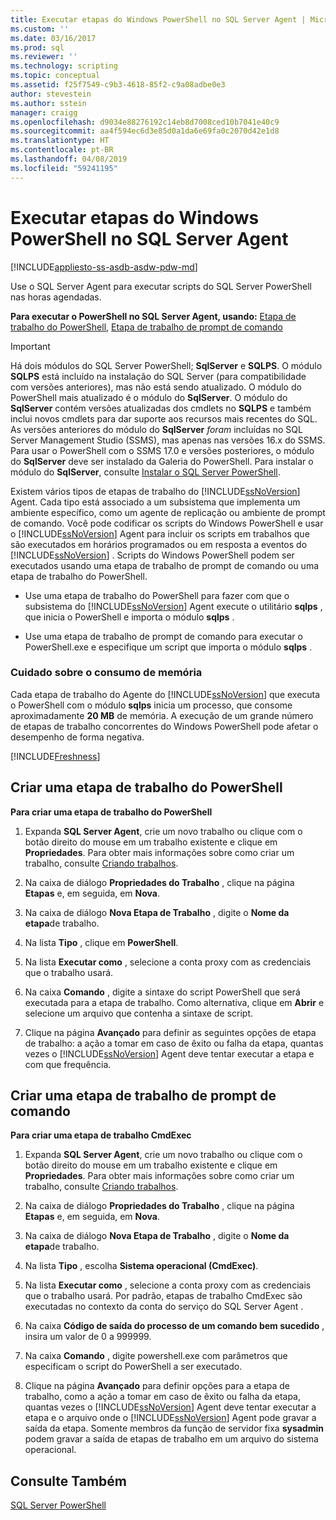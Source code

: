 ```yaml
---
title: Executar etapas do Windows PowerShell no SQL Server Agent | Microsoft Docs
ms.custom: ''
ms.date: 03/16/2017
ms.prod: sql
ms.reviewer: ''
ms.technology: scripting
ms.topic: conceptual
ms.assetid: f25f7549-c9b3-4618-85f2-c9a08adbe0e3
author: stevestein
ms.author: sstein
manager: craigg
ms.openlocfilehash: d9034e88276192c14eb8d7008ced10b7041e40c9
ms.sourcegitcommit: aa4f594ec6d3e85d0a1da6e69fa0c2070d42e1d8
ms.translationtype: HT
ms.contentlocale: pt-BR
ms.lasthandoff: 04/08/2019
ms.locfileid: "59241195"
---
```

# <a name="run-windows-powershell-steps-in-sql-server-agent"></a>Executar etapas do Windows PowerShell no SQL Server Agent

[!INCLUDE[appliesto-ss-asdb-asdw-pdw-md](../includes/appliesto-ss-asdb-asdw-pdw-md.md)]

Use o SQL Server Agent para executar scripts do SQL Server PowerShell nas horas agendadas.  
  
**Para executar o PowerShell no SQL Server Agent, usando:**  [Etapa de trabalho do PowerShell](#PShellJob), [Etapa de trabalho de prompt de comando](#CmdExecJob)  
  
> [!IMPORTANT]
> Há dois módulos do SQL Server PowerShell; **SqlServer** e **SQLPS**. O módulo **SQLPS** está incluído na instalação do SQL Server (para compatibilidade com versões anteriores), mas não está sendo atualizado. O módulo do PowerShell mais atualizado é o módulo do **SqlServer**. O módulo do **SqlServer** contém versões atualizadas dos cmdlets no **SQLPS** e também inclui novos cmdlets para dar suporte aos recursos mais recentes do SQL.  
> As versões anteriores do módulo do **SqlServer** *foram* incluídas no SQL Server Management Studio (SSMS), mas apenas nas versões 16.x do SSMS. Para usar o PowerShell com o SSMS 17.0 e versões posteriores, o módulo do **SqlServer** deve ser instalado da Galeria do PowerShell.
> Para instalar o módulo do **SqlServer**, consulte [Instalar o SQL Server PowerShell](download-sql-server-ps-module.md).


Existem vários tipos de etapas de trabalho do [!INCLUDE[ssNoVersion](../includes/ssnoversion-md.md)] Agent. Cada tipo está associado a um subsistema que implementa um ambiente específico, como um agente de replicação ou ambiente de prompt de comando. Você pode codificar os scripts do Windows PowerShell e usar o [!INCLUDE[ssNoVersion](../includes/ssnoversion-md.md)] Agent para incluir os scripts em trabalhos que são executados em horários programados ou em resposta a eventos do [!INCLUDE[ssNoVersion](../includes/ssnoversion-md.md)] . Scripts do Windows PowerShell podem ser executados usando uma etapa de trabalho de prompt de comando ou uma etapa de trabalho do PowerShell.  

- Use uma etapa de trabalho do PowerShell para fazer com que o subsistema do [!INCLUDE[ssNoVersion](../includes/ssnoversion-md.md)] Agent execute o utilitário **sqlps** , que inicia o PowerShell e importa o módulo **sqlps** .

- Use uma etapa de trabalho de prompt de comando para executar o PowerShell.exe e especifique um script que importa o módulo **sqlps** .

### <a name="LimitationsRestrictions"></a> Cuidado sobre o consumo de memória

Cada etapa de trabalho do Agente do [!INCLUDE[ssNoVersion](../includes/ssnoversion-md.md)] que executa o PowerShell com o módulo **sqlps** inicia um processo, que consome aproximadamente **20 MB** de memória. A execução de um grande número de etapas de trabalho concorrentes do Windows PowerShell pode afetar o desempenho de forma negativa.  

[!INCLUDE[Freshness](../includes/paragraph-content/fresh-note-steps-feedback.md)]

##  <a name="PShellJob"></a> Criar uma etapa de trabalho do PowerShell  
 **Para criar uma etapa de trabalho do PowerShell**  
  
1.  Expanda **SQL Server Agent**, crie um novo trabalho ou clique com o botão direito do mouse em um trabalho existente e clique em **Propriedades**. Para obter mais informações sobre como criar um trabalho, consulte [Criando trabalhos](../ssms/agent/create-jobs.md).  
  
2.  Na caixa de diálogo **Propriedades do Trabalho** , clique na página **Etapas** e, em seguida, em **Nova**.  
  
3.  Na caixa de diálogo **Nova Etapa de Trabalho** , digite o **Nome da etapa**de trabalho.  
  
4.  Na lista **Tipo** , clique em **PowerShell**.  
  
5.  Na lista **Executar como** , selecione a conta proxy com as credenciais que o trabalho usará.  
  
6.  Na caixa **Comando** , digite a sintaxe do script PowerShell que será executada para a etapa de trabalho. Como alternativa, clique em **Abrir** e selecione um arquivo que contenha a sintaxe de script.  
  
7.  Clique na página **Avançado** para definir as seguintes opções de etapa de trabalho: a ação a tomar em caso de êxito ou falha da etapa, quantas vezes o [!INCLUDE[ssNoVersion](../includes/ssnoversion-md.md)] Agent deve tentar executar a etapa e com que frequência.  
  
##  <a name="CmdExecJob"></a> Criar uma etapa de trabalho de prompt de comando  
 **Para criar uma etapa de trabalho CmdExec**  
  
1.  Expanda **SQL Server Agent**, crie um novo trabalho ou clique com o botão direito do mouse em um trabalho existente e clique em **Propriedades**. Para obter mais informações sobre como criar um trabalho, consulte [Criando trabalhos](../ssms/agent/create-jobs.md).  
  
2.  Na caixa de diálogo **Propriedades do Trabalho** , clique na página **Etapas** e, em seguida, em **Nova**.  
  
3.  Na caixa de diálogo **Nova Etapa de Trabalho** , digite o **Nome da etapa**de trabalho.  
  
4.  Na lista **Tipo** , escolha **Sistema operacional (CmdExec)**.  
  
5.  Na lista **Executar como** , selecione a conta proxy com as credenciais que o trabalho usará. Por padrão, etapas de trabalho CmdExec são executadas no contexto da conta do serviço do SQL Server Agent .  
  
6.  Na caixa **Código de saída do processo de um comando bem sucedido** , insira um valor de 0 a 999999.  
  
7.  Na caixa **Comando** , digite powershell.exe com parâmetros que especificam o script do PowerShell a ser executado.  
  
8.  Clique na página **Avançado** para definir opções para a etapa de trabalho, como a ação a tomar em caso de êxito ou falha da etapa, quantas vezes o [!INCLUDE[ssNoVersion](../includes/ssnoversion-md.md)] Agent deve tentar executar a etapa e o arquivo onde o [!INCLUDE[ssNoVersion](../includes/ssnoversion-md.md)] Agent pode gravar a saída da etapa. Somente membros da função de servidor fixa **sysadmin** podem gravar a saída de etapas de trabalho em um arquivo do sistema operacional.  
  
## <a name="see-also"></a>Consulte Também  
 [SQL Server PowerShell](sql-server-powershell.md)  
  
  
